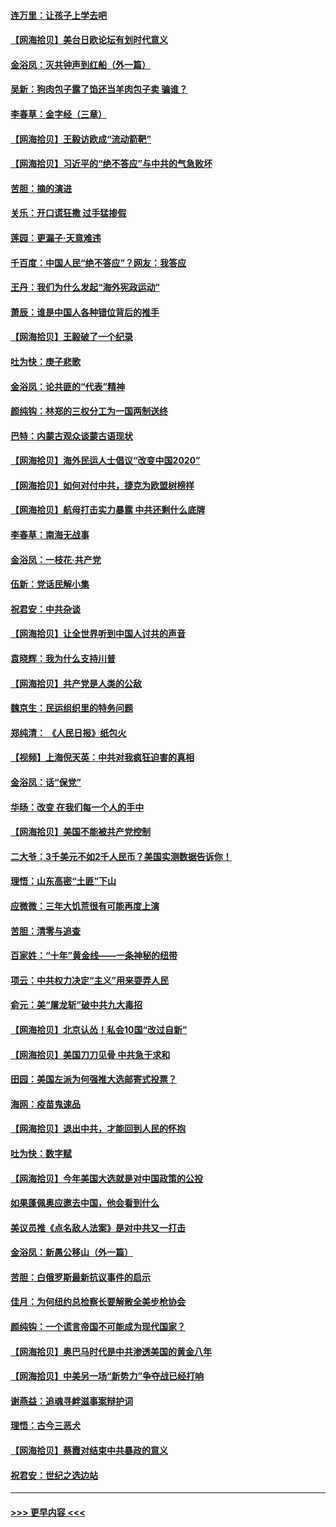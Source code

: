 #### [连万里：让孩子上学去吧](../pages/nsc993/n12385309.md?t=09072051) 
#### [【网海拾贝】美台日欧论坛有划时代意义](../pages/nsc993/n12385232.md?t=09072051) 
#### [金浴凤：灭共钟声到红船（外一篇）](../pages/nsc993/n12385154.md?t=09072051) 
#### [吴新：狗肉包子露了馅还当羊肉包子卖 骗谁？](../pages/nsc993/n12385133.md?t=09072051) 
#### [李春草：金字经（三章）](../pages/nsc993/n12383691.md?t=09072051) 
#### [【网海拾贝】王毅访欧成“流动箭靶”](../pages/nsc993/n12383338.md?t=09072051) 
#### [【网海拾贝】习近平的“绝不答应”与中共的气急败坏](../pages/nsc993/n12382819.md?t=09072051) 
#### [苦胆：摘的演进](../pages/nsc993/n12382619.md?t=09072051) 
#### [关乐：开口谎狂撒 过手猛掺假](../pages/nsc993/n12382604.md?t=09072051) 
#### [莲园：更漏子‧天意难违](../pages/nsc993/n12382598.md?t=09072051) 
#### [千百度：中国人民“绝不答应”？网友：我答应](../pages/nsc993/n12382024.md?t=09072051) 
#### [王丹：我们为什么发起“海外宪政运动”](../pages/nsc993/n12380286.md?t=09072051) 
#### [萧辰：谁是中国人各种错位背后的推手](../pages/nsc993/n12379800.md?t=09072051) 
#### [【网海拾贝】王毅破了一个纪录](../pages/nsc993/n12379251.md?t=09072051) 
#### [吐为快：庚子悲歌](../pages/nsc993/n12378821.md?t=09072051) 
#### [金浴凤：论共匪的“代表”精神](../pages/nsc993/n12377546.md?t=09072051) 
#### [颜纯钩：林郑的三权分工为一国两制送终](../pages/nsc993/n12377306.md?t=09072051) 
#### [巴特：内蒙古观众谈蒙古语现状](../pages/nsc993/n12376923.md?t=09072051) 
#### [【网海拾贝】海外民运人士倡议“改变中国2020”](../pages/nsc993/n12376682.md?t=09072051) 
#### [【网海拾贝】如何对付中共，捷克为欧盟树榜样](../pages/nsc993/n12374209.md?t=09072051) 
#### [【网海拾贝】航母打击实力暴露 中共还剩什么底牌](../pages/nsc993/n12371825.md?t=09072051) 
#### [李春草：南海无战事](../pages/nsc993/n12371159.md?t=09072051) 
#### [金浴凤：一枝花·共产党](../pages/nsc993/n12368757.md?t=09072051) 
#### [伍新：党话民解小集](../pages/nsc993/n12366907.md?t=09072051) 
#### [祝君安：中共杂谈](../pages/nsc993/n12366076.md?t=09072051) 
#### [【网海拾贝】让全世界听到中国人讨共的声音](../pages/nsc993/n12365569.md?t=09072051) 
#### [袁晓辉：我为什么支持川普](../pages/nsc993/n12362670.md?t=09072051) 
#### [【网海拾贝】共产党是人类的公敌](../pages/nsc993/n12363182.md?t=09072051) 
#### [魏京生：民运组织里的特务问题](../pages/nsc993/n12363010.md?t=09072051) 
#### [郑纯清： 《人民日报》纸包火](../pages/nsc993/n12362706.md?t=09072051) 
#### [【视频】上海倪天英：中共对我疯狂迫害的真相](../pages/nsc993/n12356341.md?t=09072051) 
#### [金浴凤：话“保党”](../pages/nsc993/n12361867.md?t=09072051) 
#### [华旸：改变 在我们每一个人的手中](../pages/nsc993/n12361774.md?t=09072051) 
#### [【网海拾贝】美国不能被共产党控制](../pages/nsc993/n12360271.md?t=09072051) 
#### [二大爷：3千美元不如2千人民币？美国实测数据告诉你！](../pages/nsc993/n12358563.md?t=09072051) 
#### [理悟：山东高密“土匪”下山](../pages/nsc993/n12358535.md?t=09072051) 
#### [应微微：三年大饥荒很有可能再度上演](../pages/nsc993/n12358523.md?t=09072051) 
#### [苦胆：清零与追查](../pages/nsc993/n12358501.md?t=09072051) 
#### [百家姓：“十年”黄金线——一条神秘的纽带](../pages/nsc993/n12358319.md?t=09072051) 
#### [项云：中共权力决定“主义”用来耍弄人民](../pages/nsc993/n12358172.md?t=09072051) 
#### [俞元：美“屠龙斩”破中共九大毒招](../pages/nsc993/n12357822.md?t=09072051) 
#### [【网海拾贝】北京认怂！私会10国“改过自新”](../pages/nsc993/n12357784.md?t=09072051) 
#### [【网海拾贝】美国刀刀见骨 中共急于求和](../pages/nsc993/n12355511.md?t=09072051) 
#### [田园：美国左派为何强推大选邮寄式投票？](../pages/nsc993/n12352963.md?t=09072051) 
#### [海网：疫苗鬼速品](../pages/nsc993/n12354438.md?t=09072051) 
#### [【网海拾贝】退出中共，才能回到人民的怀抱](../pages/nsc993/n12352634.md?t=09072051) 
#### [吐为快：数字赋](../pages/nsc993/n12352317.md?t=09072051) 
#### [【网海拾贝】今年美国大选就是对中国政策的公投](../pages/nsc993/n12350973.md?t=09072051) 
#### [如果蓬佩奥应邀去中国，他会看到什么](../pages/nsc993/n12350945.md?t=09072051) 
#### [美议员推《点名敌人法案》是对中共又一打击](../pages/nsc993/n12350765.md?t=09072051) 
#### [金浴凤：新愚公移山（外一篇）](../pages/nsc993/n12350253.md?t=09072051) 
#### [苦胆：白俄罗斯最新抗议事件的启示](../pages/nsc993/n12349989.md?t=09072051) 
#### [佳月：为何纽约总检察长要解散全美步枪协会](../pages/nsc993/n12349939.md?t=09072051) 
#### [颜纯钩：一个谎言帝国不可能成为现代国家？](../pages/nsc993/n12349898.md?t=09072051) 
#### [【网海拾贝】奥巴马时代是中共渗透美国的黄金八年](../pages/nsc993/n12349284.md?t=09072051) 
#### [【网海拾贝】中美另一场“新势力”争夺战已经打响](../pages/nsc993/n12346998.md?t=09072051) 
#### [谢燕益：追魂寻衅滋事案辩护词](../pages/nsc993/n12346892.md?t=09072051) 
#### [理悟：古今三恶犬](../pages/nsc993/n12345190.md?t=09072051) 
#### [【网海拾贝】蔡霞对结束中共暴政的意义](../pages/nsc993/n12344263.md?t=09072051) 
#### [祝君安：世纪之选边站](../pages/nsc993/n12342382.md?t=09072051) 

----
#### [ >>> 更早内容 <<< ](../indexes/nsc993-earlier.md)
